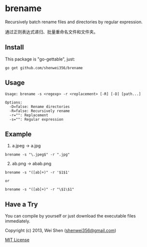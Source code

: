 brename
===============

Recursively batch rename files and directories by regular expression.

通过正则表达式递归、批量重命名文件和文件夹。

Install
-------
This package is "go-gettable", just:

    go get github.com/shenwei356/brename

Usage
-----
    
    Usage: brename -s <regexp> -r <replacement> [-R] [-D] [path...]

    Options:
      -D=false: Rename directories
      -R=false: Recursively rename
      -r="": Replacement
      -s="": Regular expression


Example
-------
    
  1. a.jpeg -> a.jpg
  
    brename -s "\.jpeg$" -r ".jpg"
    
  2. ab.png -> abab.png
  
    brename -s "([ab]+)" -r '$1$1'
    
    or
    
    brename -s "([ab]+)" -r "\$1\$1"
    
Have a Try
----------
You can compile by yourself or just download the executable files immediately.

    
Copyright (c) 2013, Wei Shen (shenwei356@gmail.com)

[MIT License](https://github.com/shenwei356/brename/blob/master/LICENSE)
